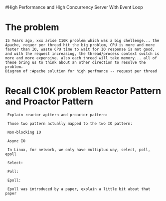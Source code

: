 #High Performance and High Concurrency Server With Event Loop

# The problem
    15 Years ago, xxx arise C10K problem which was a big chellenge... the Apache, requer per thread hit the big problem, CPU is more and more faster than IO, waste CPU time to wait for IO response is not good, and with the request increasing, the thread/process context switch is more and more expensive. also each thread will take memory... all of these bring us to think about an other direction to resolve the problem.
    Diagram of :Apache solution for high perfmance -- request per thread
    
# Recall C10K problem Reactor Pattern and Proactor Pattern

     Explain reactor apttern and proactor pattern:
     
     Those two pattern actually mapped to the two IO pattern:
     
     Non-blocking IO
     
     Async IO
     
     In Linux, for network, we only have multiplux way, select, poll, epoll
     
     Select:
     
     Poll:
     
     Epoll: 
     
     Epoll was introduced by a paper, explain a little bit about that paper
     
     
     
     